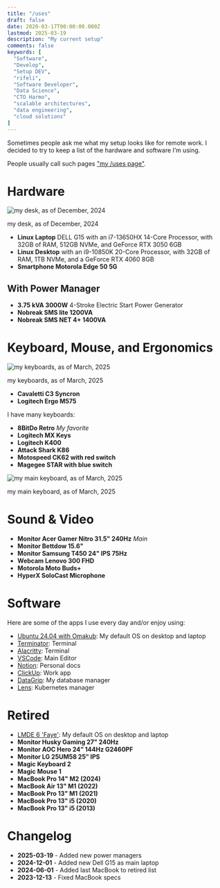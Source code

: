 ```yaml
---
title: "/uses"
draft: false
date: 2020-03-17T00:00:00.000Z
lastmod: 2025-03-19
description: "My current setup"
comments: false
keywords: [
  "Software",
  "Develop",
  "Setup DEV",
  "rifeli",
  "Software Developer",
  "Data Science",
  "CTO Harmo",
  "scalable architectures",
  "data engineering",
  "cloud solutions"
]
---
```


Sometimes people ask me what my setup looks like for remote work. I decided to try to keep a list of the hardware and software I’m using.

People usually call such pages ["my /uses page"](https://uses.tech/).

# Hardware

<img id="image-custom" src="/images/uses/complete-setup.jpg" alt="my desk, as of December, 2024" />
<p id="image-legend">my desk, as of December, 2024</p>

- **Linux Laptop** DELL G15 with an i7-13650HX 14-Core Processor, with 32GB of RAM, 512GB NVMe, and GeForce RTX 3050 6GB
- **Linux Desktop** with an i9-10850K 20-Core Processor, with 32GB of RAM, 1TB NVMe, and a GeForce RTX 4060 8GB
- **Smartphone Motorola Edge 50 5G**

## With Power Manager

- **3.75 kVA 3000W** 4-Stroke Electric Start Power Generator
- **Nobreak SMS lite 1200VA**
- **Nobreak SMS NET 4+ 1400VA**

# Keyboard, Mouse, and Ergonomics

<img id="image-custom" src="/images/uses/keyboards.jpg" alt="my keyboards, as of March, 2025" />
<p id="image-legend">my keyboards, as of March, 2025</p>

- **Cavaletti C3 Syncron**
- **Logitech Ergo M575**

I have many keyboards:

- **8BitDo Retro** *My favorite*
- **Logitech MX Keys**
- **Logitech K400**
- **Attack Shark K86**
- **Motospeed CK62 with red switch**
- **Magegee STAR with blue switch**

<img id="image-custom" src="/images/uses/main-keyboard.jpg" alt="my main keyboard, as of March, 2025" />
<p id="image-legend">my main keyboard, as of March, 2025</p>

# Sound & Video

- **Monitor Acer Gamer Nitro 31.5" 240Hz** *Main*
- **Monitor Bettdow 15.6"**
- **Monitor Samsung T450 24" IPS 75Hz**
- **Webcam Lenovo 300 FHD**
- **Motorola Moto Buds+**
- **HyperX SoloCast Microphone**

# Software

Here are some of the apps I use every day and/or enjoy using:

- [Ubuntu 24.04 with Omakub](https://omakub.org/): My default OS on desktop and laptop
- [Terminator](https://gnome-terminator.readthedocs.io/en/latest/): Terminal
- [Alacritty](https://alacritty.org/index.html): Terminal
- [VSCode](https://code.visualstudio.com/): Main Editor
- [Notion](https://www.notion.so/): Personal docs
- [ClickUp](https://clickup.com/): Work app
- [DataGrip](https://www.jetbrains.com/datagrip/): My database manager
- [Lens](https://k8slens.dev/): Kubernetes manager

# Retired

- [LMDE 6 'Faye'](https://linuxmint.com/download_lmde.php): My default OS on desktop and laptop
- **Monitor Husky Gaming 27" 240Hz**
- **Monitor AOC Hero 24” 144Hz G2460PF**
- **Monitor LG 25UM58 25” IPS**
- **Magic Keyboard 2**
- **Magic Mouse 1**
- **MacBook Pro 14" M2 (2024)**
- **MacBook Air 13" M1 (2022)**
- **MacBook Pro 13" M1 (2021)**
- **MacBook Pro 13" i5 (2020)**
- **MacBook Pro 13" i5 (2013)**

# Changelog

- **2025-03-19** - Added new power managers
- **2024-12-01** - Added new Dell G15 as main laptop
- **2024-06-01** - Added last MacBook to retired list
- **2023-12-13** - Fixed MacBook specs
